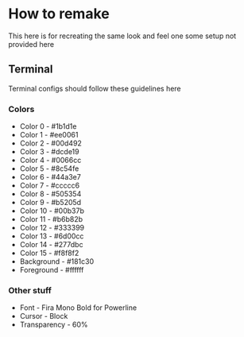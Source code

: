 # How to remake

This here is for recreating the same look and feel one some setup not provided here

## Terminal

Terminal configs should follow these guidelines here

### Colors

* Color 0  - #1b1d1e
* Color 1  - #ee0061
* Color 2  - #00d492
* Color 3  - #dcde19
* Color 4  - #0066cc
* Color 5  - #8c54fe
* Color 6  - #44a3e7
* Color 7  - #ccccc6
* Color 8  - #505354
* Color 9  - #b5205d
* Color 10 - #00b37b
* Color 11 - #b6b82b
* Color 12 - #333399
* Color 13 - #6d00cc
* Color 14 - #277dbc
* Color 15 - #f8f8f2
* Background - #181c30
* Foreground - #ffffff 

### Other stuff

* Font - Fira Mono Bold for Powerline
* Cursor - Block
* Transparency - 60%
